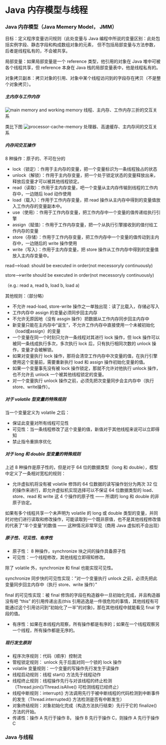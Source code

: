 # Java 内存模型与线程

### Java 内存模型（Java Memery Model， JMM）

目标：定义程序变量访问规则（此处变量与 Java 编程中所说的变量区别：此处包括实例字段、静态字段和构成数组对象的元素，
但不包括局部变量与方法参数，后者是线程私有的，不会被共享。

局部变量：如果局部变量是一个 reference 类型，他引用的对象在 Java 堆中可被各个线程共享，但 reference 本身在 Java 栈的局部变量表中，他是线程私有的。

对象拷贝副本：拷贝对象的引用、对象中某个线程访问到的字段存在拷贝（不是整个对象拷贝）。

##### 主内存与工作内存

![main memory and working memory](/image/javamemorymodel.jpg)
线程、主内存、工作内存三折的交互关系

类比下图
![processor-cache-memory](/image/processormainmemory.png)
处理器、高速缓存、主内存间的交互关系

##### 内存间交互操作

 8 种操作：原子的、不可在分的

* lock（锁定）：作用于主内存的变量，把一个变量标识为一条线程独占的状态
* unlock（解锁）：作用于主内存变量，把一个处于锁定状态的变量释放出来，释放后变量才可以被其他线程锁定。
* read（读取）：作用于主内存变量，吧一个变量从主内存传输到线程的工作内存中，一边随后 load 动作使用
* load（载入）：作用于工作内存变量，把 read 操作从主内存中得到的变量值放入工作内存的变量副本中。
* use（使用）：作用于工作内存变量，把工作内存中一个变量的值传递给执行引擎
* assign（赋值）：作用于工作内存变量，把一个从执行引擎接收到的值付给工作内存的变量
*  store（存储）：作用于工作内存变量，把工作内存中一个变量的值传动到主内存中，一边随后的 write 操作使用
* write（写入）：作用于主内存变量，把 store 操作从工作内存中得到的变量值放入主内存变量中。

 read-->load: should be executed in order(not mecessoryly continuously)

 store-->write should be executed in order(not mecessoryly continuously)

 （e.g.: read a, read b, load b, load a)

 其他规则：（部分略）

 * 不允许 read-load, store-write 操作之一单独出现：读了比载入，存储必写入
 * 工作内存中 assign 的变量必须同步回主内存
 * 不允许无原因地（没有 assgin 操作）把数据从工作内存同步回主内存中
 * 新变量只能在主内存中“诞生”，不允许工作内存中直接使用一个未被初始化（load或assign）的变量
 * 一个变量在同一个时刻只允许一条线程对其进行 lock 操作，但 lock 操作可以被同一条线成执行多次，多次执行 lock 后，只有执行相同次数的 unlock 操作，变量才会被解锁。
 * 如果对变量执行 lock 操作，那将会清空工作内存中次变量的值，在执行引擎使用这个变量前，需要重新执行 load 和 assign 操作初始化变量的值。
 * 如果一个变量事先没有被 lock 操作锁定，那就不允许对他执行 unlock 操作，也不允许去 unlock 一个被其他线程锁定的变量。
 * 对一个变量执行 unlock 操作之前，必须先把次变量同步会主内存中（执行 store、write操作）。

##### 对于 volatile 型变量的特殊规则

当一个变量定义为 volatile 之后：

 * 保证此变量对所有线程可见性
  * 可见性：当一条线程修改了这个变量的值，新值对于其他线程来说可以立即得知
 * 禁止指令重排序优化

##### 对于 long 和 double 型变量的特殊规则
上述 8 种操作是原子性的，但是对于 64 位的数据类型（long 和 double），模型中定义了一条相对宽松的规则：

 * 允许虚拟机将没有被 volatile 修饰的 64 位数据的读写操作划分为两次 32 位的操作来进行，即允许虚拟机实现选择可以不保证 64 位数据类型的 load、 store、read 和 write 这 4 个操作的原子性 —— 所谓的 long 和 double 的非原子协定。

 如果有多个线程共享一个未声明为 volatile 的 long 或 double 类型的变量，并同时对他们进行读取和修改操作，可能读取到一个既非原值，也不是其他线程修改值的代表了“半个变量”的数值 —— 这种情况非常罕见（商用 Java 虚拟机不会出现）

##### 原子性、可见性、有序性

 * 原子性： 8 种操作，synchronize 块之间的操作具备原子性
 * 可见性：一个线程修改，其他线程立即得知修改。

 除了 volatile 外，synchronize 和 final 也能实现可见性。

 synchronize 同步快的可见性实现：”对一个变量执行 unlock 之前，必须先把此变量同步回主内存中（执行 store、write 操作）”

 final 的可见性实现：被 final 修饰的字段在构造器中一旦初始化完成，并且构造器没有吧 “this” 的引用传递出去(this 引用逃逸是一件很危险的事情，其他线程有可能通过这个引用访问到“初始化了一半”的对象)，那在其他线程中就能看见 final 字段的值。

 * 有序性：如果在本线程内观察，所有操作都是有序的；如果在一个线程观察另一个线程，所有操作都是无序的。

##### 现行发生原则

 * 程序次序规则：代码（顺序）控制流
 * 管程锁定规则： unlock 先于后面对同一个锁的 lock 操作
 * volatile 变量规则：一个变量的写操作先行发生于读操作
 * 线程启动规则：线程 start() 方法先于线程动作
 * 线程终止规则：线程操作先行与对该线程的终止检测（Thread.join()/Thread.isAlive() 可检测线程已经终止）
 * 线程中断规则：interrupt() 方法调用先行于被中断线程的代码检测到中断事件的发生（Thread.interrupted() 方法检测是否有中断发生）
 * 对象终结规则：对象初始化完成（构造方法执行结束）先行于它的 finalize() 方法的开始。
 * 传递性：操作 A 先行于操作 B， 操作 B 先行于操作 C，则操作 A 先行于操作 C

### Java 与线程
